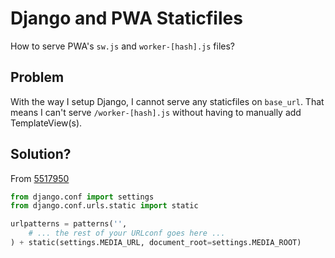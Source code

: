 # Django and PWA Staticfiles

How to serve PWA's `sw.js` and `worker-[hash].js` files?

## Problem

With the way I setup Django, I cannot serve any staticfiles on `base_url`. That means I can't serve `/worker-[hash].js` without having to manually add TemplateView(s).

## Solution?

From [5517950](https://stackoverflow.com/questions/5517950/django-media-url-and-media-root)

```py
from django.conf import settings
from django.conf.urls.static import static

urlpatterns = patterns('',
    # ... the rest of your URLconf goes here ...
) + static(settings.MEDIA_URL, document_root=settings.MEDIA_ROOT)
```
